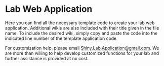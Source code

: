 # Lab Web Application
Here you can find all the necessary template code to create your lab web application.  Additional wikis are also included with their title given in the file name.  To include the desired wiki, simply copy and paste the code into the indicated line number of the template application code.

For customization help, please email Shiny.Lab.Application@gmail.com.  We are more than willing to help develop customized functions for your lab and further assistance is provided at no cost.
